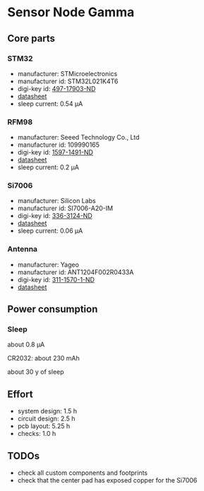# Sensor Node Gamma

## Core parts

### STM32
  * manufacturer: STMicroelectronics
  * manufacturer id: STM32L021K4T6
  * digi-key id: [497-17903-ND](https://www.digikey.de/product-detail/de/stmicroelectronics/STM32L021K4T6/497-17903-ND)
  * [datasheet](http://www.st.com/content/ccc/resource/technical/document/datasheet/86/a6/5f/95/33/50/4e/d6/DM00206858.pdf/files/DM00206858.pdf/jcr:content/translations/en.DM00206858.pdf)
  * sleep current: 0.54 µA

### RFM98
  * manufacturer: Seeed Technology Co., Ltd
  * manufacturer id: 109990165
  * digi-key id: [1597-1491-ND](https://www.digikey.de/product-detail/de/seeed-technology-co-ltd/109990165/1597-1491-ND)
  * [datasheet](https://github.com/SeeedDocument/RFM95-98_LoRa_Module/blob/master/RFM95_96_97_98_DataSheet.pdf)
  * sleep current: 0.2 µA

### Si7006
  * manufacturer: Silicon Labs
  * manufacturer id: SI7006-A20-IM
  * digi-key id: [336-3124-ND](https://www.digikey.de/product-detail/de/silicon-labs/SI7006-A20-IM/336-3124-ND)
  * [datasheet](https://www.silabs.com/Support%20Documents%2fTechnicalDocs%2fSi7006-A20.pdf)
  * sleep current: 0.06 µA

### Antenna
  * manufacturer: Yageo
  * manufacturer id: ANT1204F002R0433A
  * digi-key id: [311-1570-1-ND](https://www.digikey.de/product-detail/de/yageo/ANT1204F002R0433A/311-1570-1-ND)
  * [datasheet](http://www.yageo.com/documents/recent/An_SMD_UHF_433_1204_0.pdf)

## Power consumption

### Sleep

about 0.8 µA

CR2032: about 230 mAh

about 30 y of sleep

## Effort
  * system design: 1.5 h
  * circuit design: 2.5 h
  * pcb layout: 5.25 h
  * checks: 1.0 h

## TODOs
  * check all custom components and footprints
  * check that the center pad has exposed copper for the Si7006
